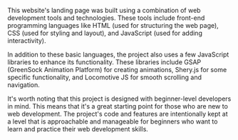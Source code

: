 This website's landing page was built using a combination of web development tools and technologies. These tools include front-end programming languages like HTML (used for structuring the web page), CSS (used for styling and layout), and JavaScript (used for adding interactivity).

In addition to these basic languages, the project also uses a few JavaScript libraries to enhance its functionality. These libraries include GSAP (GreenSock Animation Platform) for creating animations, Shery.js for some specific functionality, and Locomotive JS for smooth scrolling and navigation.

It's worth noting that this project is designed with beginner-level developers in mind. This means that it's a great starting point for those who are new to web development. The project's code and features are intentionally kept at a level that is approachable and manageable for beginners who want to learn and practice their web development skills.
